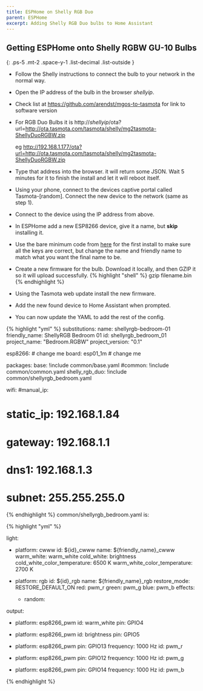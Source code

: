 ```yaml
---
title: ESPHome on Shelly RGB Duo
parent: ESPHome
excerpt: Adding Shelly RGB Duo bulbs to Home Assistant
---
```

## Getting ESPHome onto Shelly RGBW GU-10 Bulbs 

{: .ps-5 .mt-2 .space-y-1 .list-decimal .list-outside }

* Follow the Shelly instructions to connect the bulb to your network in the normal way.

* Open the IP address of the bulb in the browser *shellyip*.

* Check list at https://github.com/arendst/mgos-to-tasmota for link to software version

* For RGB Duo Bulbs it is http://*shellyip*/ota?url=http://ota.tasmota.com/tasmota/shelly/mg2tasmota-ShellyDuoRGBW.zip

    eg http://192.168.1.177/ota?url=http://ota.tasmota.com/tasmota/shelly/mg2tasmota-ShellyDuoRGBW.zip

* Type that address into the browser. it will return some JSON. Wait 5 minutes for it to finish the install and let it will reboot itself.

* Using your phone, connect to the devices captive portal called Tasmota-[random]. Connect the new device to the network (same as step 1).

* Connect to the device using the IP address from above.

* In ESPHome add a new ESP8266 device, give it a name, but **skip** installing it.

* Use the bare minimum code from [here]( _pages/esphome/bare_minimum.md ) for the first install to make sure all the keys are correct, but change the name and friendly name to match what you want the final name to be.

* Create a new firmware for the bulb. Download it locally, and then GZIP it so it will upload successfully. 
{% highlight "shell" %}
gzip filename.bin
{% endhighlight %}

* Using the Tasmota web update install the new firmware.

* Add the new found device to Home Assistant when prompted.

* You can now update the YAML to add the rest of the config.


{% highlight "yml" %}
substitutions:
  name: shellyrgb-bedroom-01
  friendly_name: ShellyRGB Bedroom 01
  id: shellyrgb_bedroom_01
  project_name: "Bedroom.RGBW"
  project_version: "0.1"

esp8266:                            # change me
  board: esp01_1m                   # change me

packages:
  base: !include common/base.yaml
  #common: !include common/common.yaml
  shelly_rgb_duo: !include common/shellyrgb_bedroom.yaml

wifi:
  #manual_ip:
  #  static_ip: 192.168.1.84
  #  gateway: 192.168.1.1
  #  dns1: 192.168.1.3
  #  subnet: 255.255.255.0


{% endhighlight %}
common/shellyrgb_bedroom.yaml is:

{% highlight "yml" %}



  
light:
  - platform: cwww
    id: ${id}_cwww
    name: ${friendly_name}_cwww
    warm_white: warm_white
    cold_white: brightness
    cold_white_color_temperature: 6500 K
    warm_white_color_temperature: 2700 K
  
  - platform: rgb
    id: ${id}_rgb
    name: ${friendly_name}_rgb
    restore_mode: RESTORE_DEFAULT_ON
    red: pwm_r
    green: pwm_g
    blue: pwm_b
    effects:
      - random:
      
output:
  - platform: esp8266_pwm
    id: warm_white
    pin: GPIO4

  - platform: esp8266_pwm
    id: brightness
    pin: GPIO5    
  
  - platform: esp8266_pwm
    pin: GPIO13
    frequency: 1000 Hz
    id: pwm_r

  - platform: esp8266_pwm
    pin: GPIO12
    frequency: 1000 Hz
    id: pwm_g

  - platform: esp8266_pwm
    pin: GPIO14
    frequency: 1000 Hz
    id: pwm_b


{% endhighlight %}